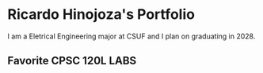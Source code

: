 
# Ricardo Hinojoza's Portfolio

I am a Eletrical Engineering major at CSUF and I plan on graduating in 2028.

## Favorite CPSC 120L LABS